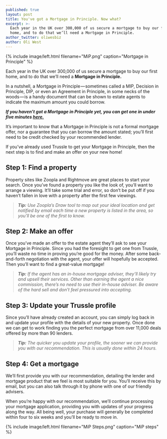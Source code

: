 ```yaml
---
published: true
layout: post
title: You've got a Mortgage in Principle. Now what?
excerpt: >-
  Each year in the UK over 300,000 of us secure a mortgage to buy our first
  home, and to do that we’ll need a Mortgage in Principle.
author_twitter: oliwesbiz
author: Oli West
---
```

{% include image/left.html filename="MiP.png" caption="Mortgage in Principle" %}

Each year in the UK over 300,000 of us secure a mortgage to buy our first home, and to do that we’ll need a **Mortgage in Principle.**

In a nutshell, a Mortgage in Principle — sometimes called a MIP, Decision in Principle, DIP, or even an Agreement in Principle, in some necks of the woods — is a handy document that can be shown to estate agents to indicate the maximum amount you could borrow.

**_If you haven’t got a Mortgage in Principle yet, you can get one in under five minutes [here.]( "https://apply.trussle.com/get-started/go")_**

It’s important to know that a Mortgage in Principle is not a formal mortgage offer, nor a guarantee that you can borrow the amount stated; you’ll first need to be credit checked by your recommended lender.

If you’ve already used Trussle to get your Mortgage in Principle, then the next step is to find and make an offer on your new home!

## Step 1: Find a property

Property sites like Zoopla and Rightmove are great places to start your search. Once you’ve found a property you like the look of, you’ll want to arrange a viewing. It’ll take some trial and error, so don’t be put off if you haven’t fallen in love with a property after the first few viewings.

> _**Tip:** Use Zoopla’s Draw tool to map out your ideal location and get notified by email each time a new property is listed in the area, so you’ll be one of the first to know._

## Step 2: Make an offer

Once you’ve made an offer to the estate agent they’ll ask to see your Mortgage in Principle. Since you had the foresight to get one from Trussle, you’ll waste no time in proving you’re good for the money. After some back-and-forth negotiation with the agent, your offer will hopefully be accepted. Then you’ll want to find a great-value mortgage!

> _**Tip:** If the agent has an in-house mortgage adviser, they’ll likely try and upsell their services. Other than earning the agent a nice commission, there’s no need to use their in-house adviser. Be aware of the hard sell and don’t feel pressured into accepting._

## Step 3: Update your Trussle profile

Since you’ll have already created an account, you can simply log back in and update your profile with the details of your new property. Once done we can get to work finding you the perfect mortgage from over 11,000 deals offered by more than 90 lenders.

> _**Tip:** The quicker you update your profile, the sooner we can provide you with our recommendation. This is usually done within 24 hours._

## Step 4: Get a mortgage

We’ll first provide you with our recommendation, detailing the lender and mortgage product that we feel is most suitable for you. You’ll receive this by email, but you can also talk through it by phone with one of our friendly advisers.

When you’re happy with our recommendation, we’ll continue processing your mortgage application, providing you with updates of your progress along the way. All being well, your purchase will generally be completed within four to six weeks and you’ll be ready to move in.

{% include image/left.html filename="MiP Steps.png" caption="MiP steps" %}
